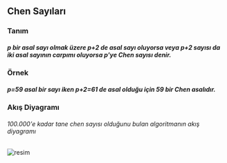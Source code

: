 ## Chen Sayıları

### Tanım
##### p bir asal sayı olmak üzere p+2 de asal sayı oluyorsa veya p+2 sayısı da iki asal sayının carpımı oluyorsa p'ye Chen sayısı denir.

### Örnek
##### p=59 asal bir sayı iken p+2=61 de asal olduğu için 59 bir Chen asalıdır.




### Akış Diyagramı
###### 100.000'e kadar tane chen sayısı olduğunu bulan algoritmanın akış diyagramı

![resim](https://user-images.githubusercontent.com/25087769/77664755-bd96bb00-6f8f-11ea-92d7-2a86b6897dba.png)



